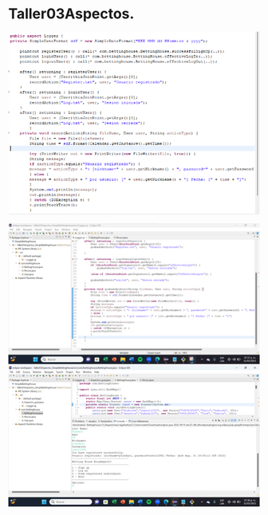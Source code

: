 # Taller03Aspectos.

![Cambios realizados por Kevin Ibarra](https://github.com/savier018/Taller03Aspectos/blob/main/LeoParra.png)

![Cambios realizados por Pauleth Tandazo](https://github.com/savier018/Taller03Aspectos/blob/main/Correciones.png)
![Cambios realizados por Pauleth Tandazo](https://github.com/savier018/Taller03Aspectos/blob/main/Ejecucion.png)
